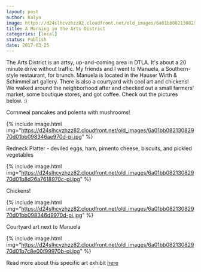 ```yaml
---
layout: post
author: Kalyn
image: https://d24slhcvzhzz82.cloudfront.net/old_images/6a01bb08213082970d01bb09834676970d-pi.jpg
title: A Morning in the Arts District
categories: [local]
status: Publish
date: 2017-03-25
---
```


The Arts District is an artsy, up-and-coming area in DTLA. It's about a 20 minute drive without traffic. My friends and I went to Manuela, a Southern-style restaurant, for brunch. Manuela is located in the Hauser Wirth &amp; Schimmel art gallery. There is also a courtyard with cool art and chickens! We walked around the neighborhood after and checked out a small farmers' market, some boutique stores, and got coffee. Check out the pictures below. :)

<div class="photo-caption caption-xid-6a01bb08213082970d01bb09834676970d" id="caption-xid-6a01bb08213082970d01bb09834676970d">Cornmeal pancakes and polenta with mushrooms!


{% include image.html img="https://d24slhcvzhzz82.cloudfront.net/old_images/6a01bb08213082970d01bb098346ae970d-pi.jpg" %}<div class="photo-caption caption-xid-6a01bb08213082970d01bb098346ae970d" id="caption-xid-6a01bb08213082970d01bb098346ae970d">Redneck Platter - deviled eggs, ham, pimento cheese, biscuits, and pickled vegetables


{% include image.html img="https://d24slhcvzhzz82.cloudfront.net/old_images/6a01bb08213082970d01b8d26a7618970c-pi.jpg" %}<div class="photo-caption caption-xid-6a01bb08213082970d01b8d26a7618970c" id="caption-xid-6a01bb08213082970d01b8d26a7618970c">Chickens!


{% include image.html img="https://d24slhcvzhzz82.cloudfront.net/old_images/6a01bb08213082970d01bb098346d9970d-pi.jpg" %}<div class="photo-caption caption-xid-6a01bb08213082970d01bb098346d9970d" id="caption-xid-6a01bb08213082970d01bb098346d9970d">Courtyard art next to Manuela


{% include image.html img="https://d24slhcvzhzz82.cloudfront.net/old_images/6a01bb08213082970d01b7c8e00f99970b-pi.jpg" %}<div class="photo-caption caption-xid-6a01bb08213082970d01b7c8e00f99970b" id="caption-xid-6a01bb08213082970d01b7c8e00f99970b">Read more about this specific art exhibit <a href="https://www.hauserwirthlosangeles.com/exhibitions/jason-rhoades-installations-1994-2006-20170219">here</a>

